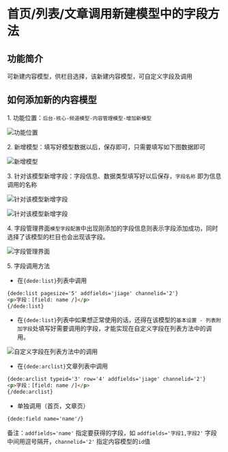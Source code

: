 # 首页/列表/文章调用新建模型中的字段方法

## 功能简介

可新建内容模型，供栏目选择，该新建内容模型，可自定义字段及调用

## 如何添加新的内容模型

1\. 功能位置：`后台-核心-频道模型-内容管理模型-增加新模型` 

![功能位置][1]

2\. 新增模型：填写好模型数据以后，保存即可，只需要填写如下图数据即可

![新增模型][2]

3\. 针对该模型新增字段：字段信息、数据类型填写好以后保存，`字段名称` 即为信息调用的名称

![针对该模型新增字段][4]

![针对该模型新增字段][5]

4\. 字段管理界面`模型字段配置`中出现刚添加的字段信息则表示字段添加成功，同时选择了该模型的栏目也会出现该字段。

![字段管理界面][6]

5\. 字段调用方法
- 在`{dede:list}`列表中调用
``` html
{dede:list pagesize='5' addfields='jiage' channelid='2'}
<p>字段：[field: name /]</p>
{/dede:list}
```
- 在`{dede:list}`列表中如果想正常使用的话，还得在该模型的`基本设置 - 列表附加字段`处填写好需要调用的字段，才能实现在自定义字段在列表方法中的调用。

![自定义字段在列表方法中的调用][3]

- 在`{dede:arclist}`文章列表中调用
``` html
{dede:arclist typeid='3' row='4' addfields='jiage' channelid='2'}
<p>字段：[field: name /]</p>
{/dede:arclist}
```
- 单独调用（首页，文章页）
``` html
{dede:field name='name'/}
```

备注：`addfields='name'` 指定要获得的字段，如 `addfields='字段1,字段2'` 字段中间用逗号隔开，`channelid='2'` 指定内容模型的`id`值

[1]: http://www.molerose.com/usr/uploads/2018/06/133858994.png
[2]: http://www.molerose.com/usr/uploads/2018/06/2928488607.png
[3]: http://www.molerose.com/usr/uploads/2018/06/2060131765.png
[4]: http://www.molerose.com/usr/uploads/2018/06/1753995090.png
[5]: http://www.molerose.com/usr/uploads/2018/06/2074588694.png
[6]: http://www.molerose.com/usr/uploads/2018/06/3410958751.png